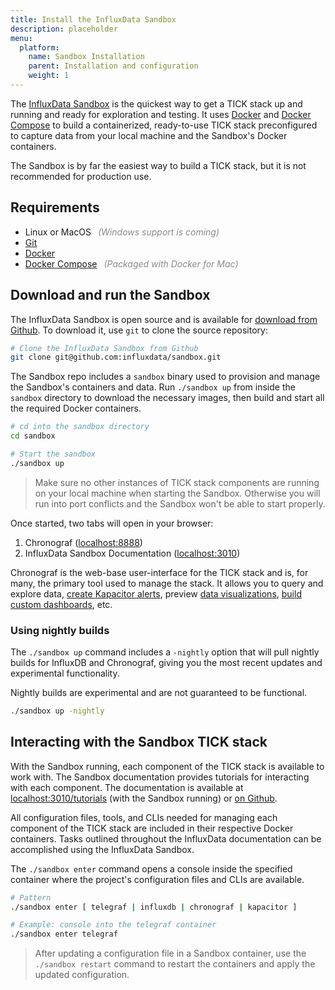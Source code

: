 ```yaml
---
title: Install the InfluxData Sandbox
description: placeholder
menu:
  platform:
    name: Sandbox Installation
    parent: Installation and configuration
    weight: 1
---
```


The [InfluxData Sandbox](https://github.com/influxdata/sandbox) is the quickest
way to get a TICK stack up and running and ready for exploration and testing.
It uses [Docker](https://www.docker.com) and [Docker Compose](https://docs.docker.com/compose/overview/)
to build a containerized, ready-to-use TICK stack preconfigured to capture
data from your local machine and the Sandbox's Docker containers.

The Sandbox is by far the easiest way to build a TICK stack, but it is not recommended
for production use.

## Requirements
- Linux or MacOS <em style="opacity:.5;margin-left:.5em;">(Windows support is coming)</em>
- [Git](https://git-scm.com/)
- [Docker](https://docs.docker.com/install/#supported-platforms)
- [Docker Compose](https://docs.docker.com/compose/install/)
<em style="opacity:.5;margin-left:.5em;">(Packaged with Docker for Mac)</em>

## Download and run the Sandbox
The InfluxData Sandbox is open source and is available for
[download from Github](https://github.com/influxdata/sandbox).
To download it, use `git` to clone the source repository:

```bash
# Clone the InfluxData Sandbox from Github
git clone git@github.com:influxdata/sandbox.git
```

The Sandbox repo includes a `sandbox` binary used to provision and manage the
Sandbox's containers and data. Run `./sandbox up` from inside the `sandbox` directory
to download the necessary images, then build and start all the required Docker containers.

```bash
# cd into the sandbox directory
cd sandbox

# Start the sandbox
./sandbox up
```

> Make sure no other instances of TICK stack components are running on your local
> machine when starting the Sandbox. Otherwise you will run into port conflicts
> and the Sandbox won't be able to start properly.

Once started, two tabs will open in your browser:

1. Chronograf ([localhost:8888](http://localhost:8888))
2. InfluxData Sandbox Documentation  ([localhost:3010](http://localhost:3010))

Chronograf is the web-base user-interface for the TICK stack and is, for many, the
primary tool used to manage the stack. It allows you to query and explore data,
[create Kapacitor alerts](/chronograf/v1.6/guides/create-alert-rules/),
preview [data visualizations](/chronograf/v1.6/guides/visualization-types/),
[build custom dashboards](/chronograf/v1.6/guides/create-a-dashboard/), etc.

### Using nightly builds
The `./sandbox up` command includes a `-nightly` option that will pull nightly
builds for InfluxDB and Chronograf, giving you the most recent updates and
experimental functionality.

<dt>
Nightly builds are experimental and are not guaranteed to be functional.
</dt>

```bash
./sandbox up -nightly
```

## Interacting with the Sandbox TICK stack
With the Sandbox running, each component of the TICK stack is available to work with.
The Sandbox documentation provides tutorials for interacting with each component.
The documentation is available at [localhost:3010/tutorials](http://localhost:3010/tutorials)
(with the Sandbox running) or [on Github](https://github.com/influxdata/sandbox/tree/master/documentation/static/tutorials).

All configuration files, tools, and CLIs needed for managing each component of the
TICK stack are included in their respective Docker containers.
Tasks outlined throughout the InfluxData documentation can be accomplished using
the InfluxData Sandbox.

The `./sandbox enter` command opens a console inside the specified container where
the project's configuration files and CLIs are available.

```bash
# Pattern
./sandbox enter [ telegraf | influxdb | chronograf | kapacitor ]

# Example: console into the telegraf container
./sandbox enter telegraf
```

> After updating a configuration file in a Sandbox container, use the `./sandbox restart`
> command to restart the containers and apply the updated configuration.
